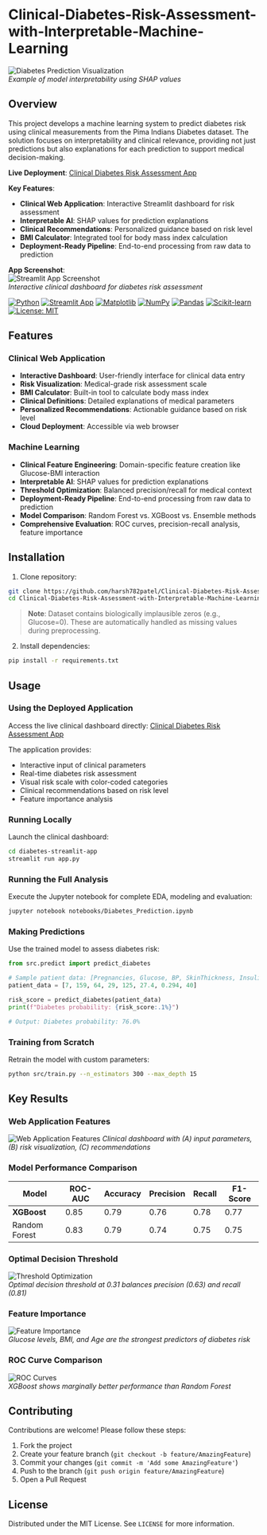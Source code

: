 # Clinical-Diabetes-Risk-Assessment-with-Interpretable-Machine-Learning

![Diabetes Prediction Visualization](reports/shap_summary.png)  
*Example of model interpretability using SHAP values*

## Overview
This project develops a machine learning system to predict diabetes risk using clinical measurements from the Pima Indians Diabetes dataset. The solution focuses on interpretability and clinical relevance, providing not just predictions but also explanations for each prediction to support medical decision-making.

**Live Deployment**: [Clinical Diabetes Risk Assessment App](https://harsh782patel-clinical-diabete-diabetes-streamlit-appapp-d8l0bl.streamlit.app/)

**Key Features**:
- **Clinical Web Application**: Interactive Streamlit dashboard for risk assessment
- **Interpretable AI**: SHAP values for prediction explanations
- **Clinical Recommendations**: Personalized guidance based on risk level
- **BMI Calculator**: Integrated tool for body mass index calculation
- **Deployment-Ready Pipeline**: End-to-end processing from raw data to prediction

**App Screenshot**:  
![Streamlit App Screenshot](reports/app-screenshot.png)  
*Interactive clinical dashboard for diabetes risk assessment*

[![Python](https://img.shields.io/badge/Python-3776AB?logo=python&logoColor=fff)](#)
[![Streamlit App](https://static.streamlit.io/badges/streamlit_badge_black_white.svg)](https://harsh782patel-clinical-diabete-diabetes-streamlit-appapp-d8l0bl.streamlit.app/)
[![Matplotlib](https://custom-icon-badges.demolab.com/badge/Matplotlib-71D291?logo=matplotlib&logoColor=fff)](#)
[![NumPy](https://img.shields.io/badge/NumPy-4DABCF?logo=numpy&logoColor=fff)](#)
[![Pandas](https://img.shields.io/badge/Pandas-150458?logo=pandas&logoColor=fff)](#)
[![Scikit-learn](https://img.shields.io/badge/-scikit--learn-%23F7931E?logo=scikit-learn&logoColor=white)](#)
[![License: MIT](https://img.shields.io/badge/License-MIT-yellow.svg)](https://opensource.org/licenses/MIT)

## Features

### Clinical Web Application
- **Interactive Dashboard**: User-friendly interface for clinical data entry
- **Risk Visualization**: Medical-grade risk assessment scale
- **BMI Calculator**: Built-in tool to calculate body mass index
- **Clinical Definitions**: Detailed explanations of medical parameters
- **Personalized Recommendations**: Actionable guidance based on risk level
- **Cloud Deployment**: Accessible via web browser

### Machine Learning
- **Clinical Feature Engineering**: Domain-specific feature creation like Glucose-BMI interaction
- **Interpretable AI**: SHAP values for prediction explanations
- **Threshold Optimization**: Balanced precision/recall for medical context
- **Deployment-Ready Pipeline**: End-to-end processing from raw data to prediction
- **Model Comparison**: Random Forest vs. XGBoost vs. Ensemble methods
- **Comprehensive Evaluation**: ROC curves, precision-recall analysis, feature importance

## Installation

1. Clone repository:
```bash
git clone https://github.com/harsh782patel/Clinical-Diabetes-Risk-Assessment-with-Interpretable-Machine-Learning.git
cd Clinical-Diabetes-Risk-Assessment-with-Interpretable-Machine-Learning
```
> **Note**: Dataset contains biologically implausible zeros (e.g., Glucose=0). These are automatically handled as missing values during preprocessing.

2. Install dependencies:
```bash
pip install -r requirements.txt
```

## Usage
### Using the Deployed Application
Access the live clinical dashboard directly:
[Clinical Diabetes Risk Assessment App](https://harsh782patel-clinical-diabete-diabetes-streamlit-appapp-d8l0bl.streamlit.app/)

The application provides:
- Interactive input of clinical parameters
- Real-time diabetes risk assessment
- Visual risk scale with color-coded categories
- Clinical recommendations based on risk level
- Feature importance analysis

### Running Locally
Launch the clinical dashboard:
```bash
cd diabetes-streamlit-app
streamlit run app.py
```

### Running the Full Analysis
Execute the Jupyter notebook for complete EDA, modeling and evaluation:
```bash
jupyter notebook notebooks/Diabetes_Prediction.ipynb
```

### Making Predictions
Use the trained model to assess diabetes risk:

```python
from src.predict import predict_diabetes

# Sample patient data: [Pregnancies, Glucose, BP, SkinThickness, Insulin, BMI, DPF, Age]
patient_data = [7, 159, 64, 29, 125, 27.4, 0.294, 40]

risk_score = predict_diabetes(patient_data)
print(f"Diabetes probability: {risk_score:.1%}")

# Output: Diabetes probability: 76.0%

```

### Training from Scratch
Retrain the model with custom parameters:
```bash
python src/train.py --n_estimators 300 --max_depth 15
```

## Key Results
### Web Application Features
![Web Application Features](reports/shap_summary.png) 
*Clinical dashboard with (A) input parameters, (B) risk visualization, (C) recommendations*

### Model Performance Comparison
| Model          | ROC-AUC | Accuracy | Precision | Recall | F1-Score |
|----------------|---------|----------|-----------|--------|----------|
| **XGBoost**    | 0.85    | 0.79     | 0.76      | 0.78   | 0.77     |
| Random Forest  | 0.83    | 0.79     | 0.74      | 0.75   | 0.75     |

### Optimal Decision Threshold
![Threshold Optimization](reports/threshold_optimization.png)  
*Optimal decision threshold at 0.31 balances precision (0.63) and recall (0.81)*

### Feature Importance
![Feature Importance](reports/feature_importance_comparison.png)  
*Glucose levels, BMI, and Age are the strongest predictors of diabetes risk*

### ROC Curve Comparison
![ROC Curves](reports/roc_comparison.png)  
*XGBoost shows marginally better performance than Random Forest*

## Contributing

Contributions are welcome! Please follow these steps:
1. Fork the project
2. Create your feature branch (`git checkout -b feature/AmazingFeature`)
3. Commit your changes (`git commit -m 'Add some AmazingFeature'`)
4. Push to the branch (`git push origin feature/AmazingFeature`)
5. Open a Pull Request

## License
Distributed under the MIT License. See `LICENSE` for more information.
